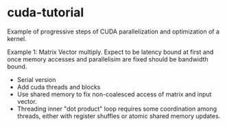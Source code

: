# cuda-tutorial
Example of progressive steps of CUDA parallelization and optimization of a kernel.

Example 1: Matrix Vector multiply. Expect to be latency bound at first and once memory accesses and parallelisim are fixed should be bandwidth bound.
  - Serial version
  - Add cuda threads and blocks 
  - Use shared memory to fix non-coalesced access of matrix and input vector.
  - Threading inner "dot product" loop requires some coordination among threads, either with register shuffles or atomic shared memory updates.
